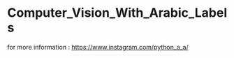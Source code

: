 # Computer_Vision_With_Arabic_Labels
 for more information :  https://www.instagram.com/python_a_a/
